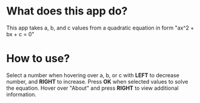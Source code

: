 # What does this app do?

This app takes a, b, and c values from a quadratic equation in form "ax^2 + bx + c = 0" 

# How to use?

Select a number when hovering over a, b, or c with **LEFT** to decrease number, and **RIGHT** to increase. Press **OK** when selected values to solve the equation. Hover over "About" and press **RIGHT** to view additional information.
